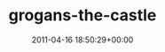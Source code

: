 ---
title:		"grogans-the-castle"
type:		"photos"
mediatype:		"upload"
description:		"TBC"
date:		"2011-04-16 18:50:29+00:00"
album:		"city"
filename:		"grogans-the-castle.md"
series:		""
cl_public_id:		"city/grogans-the-castle"
cl_version:		1497000323
format:		"tiff"
bytes:		5790984
width:		2151
height:		1440
colours:
- "#D8C4BD"
- "#261617"
- "#81706D"
- "#312A2A"
- "#7D504E"
- "#252227"
- "#10090E"
- "#141721"
- "#0C0203"
- "#876255"
- "#C5927C"
- "#CCCDDB"
- "#BE817D"
- "#737281"
- "#0C090E"
- "#050103"
- "#736770"
exposure_mode:		"Manual"
program:		"Manual"
aperture:		"2.8"
focal_length:		"11.0 mm"
iso:		"200"
shutter_speed:		"1/500"
metering:		"Center-weighted average"
flash:		"No Flash"
white_balance:		"As Shot"
colour_temp:		"5450"
has_crop:		"true"
orientation:		"Horizontal (normal)"
camera_model:		"NIKON D200"
lens_info:		"11-16mm f/2.8"
artist:		"No artist info"
x_resolution:		"300"
y_resolution:		"300"
---
